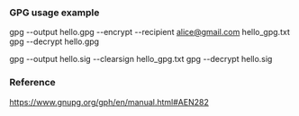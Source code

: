 ### GPG usage example
gpg  --output hello.gpg --encrypt --recipient alice@gmail.com hello\_gpg.txt
gpg --decrypt hello.gpg

gpg --output hello.sig --clearsign hello\_gpg.txt
gpg --decrypt hello.sig

### Reference
https://www.gnupg.org/gph/en/manual.html#AEN282
